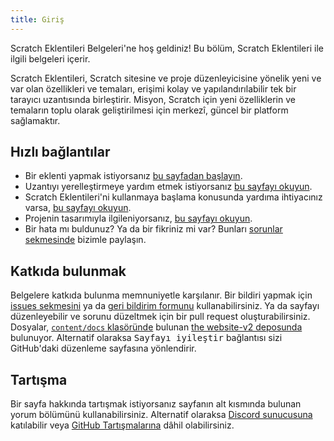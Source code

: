 ```yaml
---
title: Giriş
---
```


Scratch Eklentileri Belgeleri'ne hoş geldiniz! Bu bölüm, Scratch Eklentileri ile ilgili belgeleri içerir.

Scratch Eklentileri, Scratch sitesine ve proje düzenleyicisine yönelik yeni ve var olan özellikleri ve temaları, erişimi kolay ve yapılandırılabilir tek bir tarayıcı uzantısında birleştirir. Misyon, Scratch için yeni özelliklerin ve temaların toplu olarak geliştirilmesi için merkezî, güncel bir platform sağlamaktır.

## Hızlı bağlantılar

- Bir eklenti yapmak istiyorsanız [bu sayfadan başlayın](develop/getting-started/creating-an-addon).
- Uzantıyı yerelleştirmeye yardım etmek istiyorsanız [bu sayfayı okuyun](localization/joining-the-localization-team).
- Scratch Eklentileri'ni kullanmaya başlama konusunda yardıma ihtiyacınız varsa, [bu sayfayı okuyun](getting-started/quick-start).
- Projenin tasarımıyla ilgileniyorsanız, [bu sayfayı okuyun](reference/design).
- Bir hata mı buldunuz? Ya da bir fikriniz mi var? Bunları [sorunlar sekmesinde](https://github.com/ScratchAddons/ScratchAddons/issues) bizimle paylaşın.

## Katkıda bulunmak

Belgelere katkıda bulunma memnuniyetle karşılanır. Bir bildiri yapmak için [issues sekmesini](https://github.com/ScratchAddons/website-v2/issues) ya da [geri bildirim formunu](../feedback) kullanabilirsiniz. Ya da sayfayı düzenleyebilir ve sorunu düzeltmek için bir pull request oluşturabilirsiniz. Dosyalar, [`content/docs` klasöründe](https://github.com/ScratchAddons/website-v2/tree/master/content/docs) bulunan [the website-v2 deposunda](https://github.com/ScratchAddons/website-v2) bulunuyor. Alternatif olaraksa <kbd>Sayfayı iyileştir</kbd> bağlantısı sizi GitHub'daki düzenleme sayfasına yönlendirir.

## Tartışma

Bir sayfa hakkında tartışmak istiyorsanız sayfanın alt kısmında bulunan yorum bölümünü kullanabilirsiniz. Alternatif olaraksa [Discord sunucusuna](https://discord.gg/R5NBqwMjNc) katılabilir veya [GitHub Tartışmalarına](https://github.com/ScratchAddons/ScratchAddons/discussions) dâhil olabilirsiniz.
